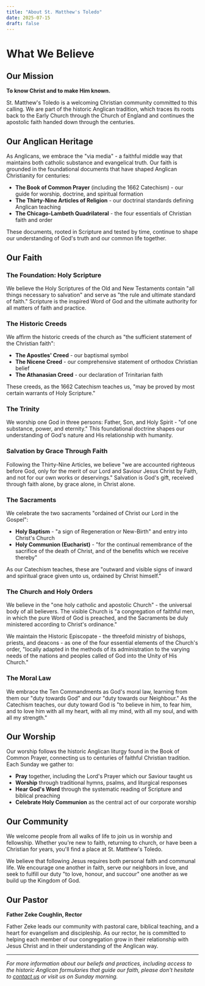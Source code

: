 ```yaml
---
title: "About St. Matthew's Toledo"
date: 2025-07-15
draft: false
---
```


# What We Believe

## Our Mission
**To know Christ and to make Him known.**

St. Matthew's Toledo is a welcoming Christian community committed to this calling. We are part of the historic Anglican tradition, which traces its roots back to the Early Church through the Church of England and continues the apostolic faith handed down through the centuries.

## Our Anglican Heritage
As Anglicans, we embrace the "via media" - a faithful middle way that maintains both catholic substance and evangelical truth. Our faith is grounded in the foundational documents that have shaped Anglican Christianity for centuries:

- **The Book of Common Prayer** (including the 1662 Catechism) - our guide for worship, doctrine, and spiritual formation
- **The Thirty-Nine Articles of Religion** - our doctrinal standards defining Anglican teaching
- **The Chicago-Lambeth Quadrilateral** - the four essentials of Christian faith and order

These documents, rooted in Scripture and tested by time, continue to shape our understanding of God's truth and our common life together.

## Our Faith

### The Foundation: Holy Scripture
We believe the Holy Scriptures of the Old and New Testaments contain "all things necessary to salvation" and serve as "the rule and ultimate standard of faith." Scripture is the inspired Word of God and the ultimate authority for all matters of faith and practice.

### The Historic Creeds
We affirm the historic creeds of the church as "the sufficient statement of the Christian faith":
- **The Apostles' Creed** - our baptismal symbol
- **The Nicene Creed** - our comprehensive statement of orthodox Christian belief
- **The Athanasian Creed** - our declaration of Trinitarian faith

These creeds, as the 1662 Catechism teaches us, "may be proved by most certain warrants of Holy Scripture."

### The Trinity
We worship one God in three persons: Father, Son, and Holy Spirit - "of one substance, power, and eternity." This foundational doctrine shapes our understanding of God's nature and His relationship with humanity.

### Salvation by Grace Through Faith
Following the Thirty-Nine Articles, we believe "we are accounted righteous before God, only for the merit of our Lord and Saviour Jesus Christ by Faith, and not for our own works or deservings." Salvation is God's gift, received through faith alone, by grace alone, in Christ alone.

### The Sacraments
We celebrate the two sacraments "ordained of Christ our Lord in the Gospel":
- **Holy Baptism** - "a sign of Regeneration or New-Birth" and entry into Christ's Church
- **Holy Communion (Eucharist)** - "for the continual remembrance of the sacrifice of the death of Christ, and of the benefits which we receive thereby"

As our Catechism teaches, these are "outward and visible signs of inward and spiritual grace given unto us, ordained by Christ himself."

### The Church and Holy Orders
We believe in the "one holy catholic and apostolic Church" - the universal body of all believers. The visible Church is "a congregation of faithful men, in which the pure Word of God is preached, and the Sacraments be duly ministered according to Christ's ordinance." 

We maintain the Historic Episcopate - the threefold ministry of bishops, priests, and deacons - as one of the four essential elements of the Church's order, "locally adapted in the methods of its administration to the varying needs of the nations and peoples called of God into the Unity of His Church."

### The Moral Law
We embrace the Ten Commandments as God's moral law, learning from them our "duty towards God" and our "duty towards our Neighbour." As the Catechism teaches, our duty toward God is "to believe in him, to fear him, and to love him with all my heart, with all my mind, with all my soul, and with all my strength."

## Our Worship
Our worship follows the historic Anglican liturgy found in the Book of Common Prayer, connecting us to centuries of faithful Christian tradition. Each Sunday we gather to:
- **Pray** together, including the Lord's Prayer which our Saviour taught us
- **Worship** through traditional hymns, psalms, and liturgical responses
- **Hear God's Word** through the systematic reading of Scripture and biblical preaching
- **Celebrate Holy Communion** as the central act of our corporate worship

## Our Community
We welcome people from all walks of life to join us in worship and fellowship. Whether you're new to faith, returning to church, or have been a Christian for years, you'll find a place at St. Matthew's Toledo.

We believe that following Jesus requires both personal faith and communal life. We encourage one another in faith, serve our neighbors in love, and seek to fulfill our duty "to love, honour, and succour" one another as we build up the Kingdom of God.

## Our Pastor
**Father Zeke Coughlin, Rector**

Father Zeke leads our community with pastoral care, biblical teaching, and a heart for evangelism and discipleship. As our rector, he is committed to helping each member of our congregation grow in their relationship with Jesus Christ and in their understanding of the Anglican way.

---

*For more information about our beliefs and practices, including access to the historic Anglican formularies that guide our faith, please don't hesitate to [contact us](/contact) or visit us on Sunday morning.*